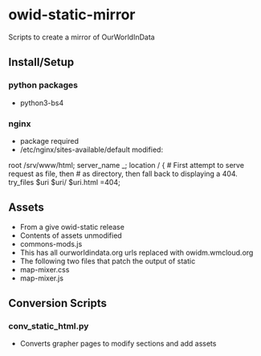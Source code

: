 # owid-static-mirror
Scripts to create a mirror of OurWorldInData

## Install/Setup

### python packages
- python3-bs4

### nginx
- package required
- /etc/nginx/sites-available/default modified:

root /srv/www/html;
server_name _;
location / {
    # First attempt to serve request as file, then
    # as directory, then fall back to displaying a 404.
    try_files $uri $uri/ $uri.html =404;

## Assets
- From a give owid-static release
- Contents of assets unmodified
- commons-mods.js
- This has all ourworldindata.org urls replaced with owidm.wmcloud.org
- The following two files that patch the output of static
- map-mixer.css
- map-mixer.js

## Conversion Scripts

### conv_static_html.py
- Converts grapher pages to modify sections and add assets
